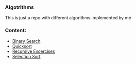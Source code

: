### Algotrithms
This is just a repo with different algorithms implemented by me

### Content:
- [Binary Search](/binary_search)
- [Quicksort](/quicksort)
- [Recursive Excercises](/recursive_excercises)
- [Selection Sort](/selection_sort)